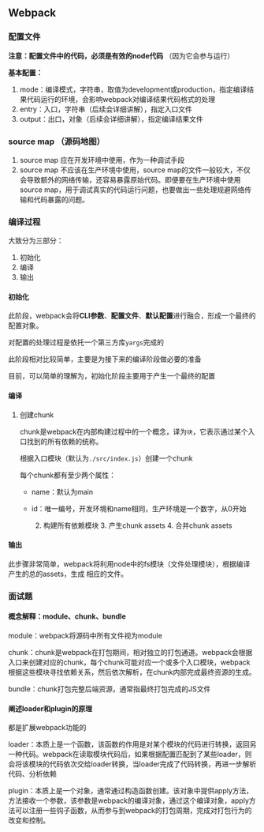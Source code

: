 ## Webpack

### 配置文件

 **注意：配置文件中的代码，必须是有效的node代码** （因为它会参与运行）

 **基本配置：** 

1. mode：编译模式，字符串，取值为development或production，指定编译结果代码运行的环境，会影响webpack对编译结果代码格式的处理
2. entry：入口，字符串（后续会详细讲解），指定入口文件
3. output：出口，对象（后续会详细讲解），指定编译结果文件

 

### source map （源码地图）

1. source map 应在开发环境中使用，作为一种调试手段
2. source map 不应该在生产环境中使用，source map的文件一般较大，不仅会导致额外的网络传输，还容易暴露原始代码。即便要在生产环境中使用source map，用于调试真实的代码运行问题，也要做出一些处理规避网络传输和代码暴露的问题。

### 编译过程

大致分为三部分：

1. 初始化
2. 编译
3. 输出

#### 初始化

此阶段，webpack会将**CLI参数**、**配置文件**、**默认配置**进行融合，形成一个最终的配置对象。

对配置的处理过程是依托一个第三方库`yargs`完成的

此阶段相对比较简单，主要是为接下来的编译阶段做必要的准备

目前，可以简单的理解为，初始化阶段主要用于产生一个最终的配置

#### 编译

1. 创建chunk

    chunk是webpack在内部构建过程中的一个概念，译为`块`，它表示通过某个入口找到的所有依赖的统称。 

    根据入口模块（默认为`./src/index.js`）创建一个chunk 

    每个chunk都有至少两个属性：

   - name：默认为main
   - id：唯一编号，开发环境和name相同，生产环境是一个数字，从0开始

     2. 构建所有依赖模块
        3. 产生chunk assets
        4. 合并chunk assets

####  输出

​	 此步骤非常简单，webpack将利用node中的fs模块（文件处理模块），根据编译产生的总的assets，生成	 相应的文件。 

### 面试题

#### 概念解释：module、chunk、bundle

module：webpack将源码中所有文件视为module

chunk：chunk是webpack在打包期间，相对独立的打包通道。webpack会根据入口来创建对应的chunk，每个chunk可能对应一个或多个入口模块，webpack根据这些模块寻找依赖关系，然后依次解析，在chunk内部完成最终资源的生成。

bundle：chunk打包完整后端资源，通常指最终打包完成的JS文件

#### 阐述loader和plugin的原理  

都是扩展webpack功能的

loader：本质上是一个函数，该函数的作用是对某个模块的代码进行转换，返回另一种代码。webpack在读取模块代码后，如果根据配置匹配到了某些loader，则会将该模块的代码依次交给loader转换，当loader完成了代码转换，再进一步解析代码、分析依赖

plugin：本质上是一个对象，通常通过构造函数创建。该对象中提供apply方法，方法接收一个参数，该参数是webpack的编译对象，通过这个编译对象，apply方法可以注册一些钩子函数，从而参与到webpack的打包周期，完成对打包行为的改变和控制。